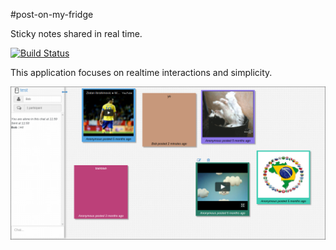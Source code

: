 #post-on-my-fridge  

Sticky notes shared in real time.

[![Build Status](https://travis-ci.org/agourlay/post-on-my-fridge.png?branch=master)](https://travis-ci.org/agourlay/post-on-my-fridge)

This application focuses on realtime interactions and simplicity.

![alt text](./misc/screenshot.png "Overview")



